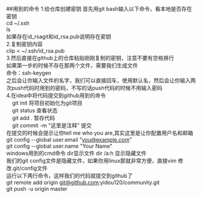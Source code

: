 ##用到的命令
1.给仓库创建密钥
首先用git bash输入以下命令，看本地是否存在密钥<br>
cd ~/.ssh<br>
ls<br>
如果存在id_rsagit和id_rsa.pub说明存在密钥<br>
2.复制密钥内容<br>
clip < ~/.ssh/id_rsa.pub<br>
3.然后直接在github上的仓库粘贴刚刚复制的密钥，注意不要有空格换行<br>
如果第一步的时候不存在那两个文件，需要我们生成文件<br>
命令：ssh-keygen<br>
之后会让你输入文件的名字，我们可以直接回车，使用默认名，然后会让你输入两次push代码时用到的密码，不写的话push代码的时候不用输入密码<br>
4.在idea中将代码提交到github用到的命令<br>
&nbsp;&nbsp;&nbsp;&nbsp;git init&nbsp;将项目初始化为git项目<br>
&nbsp;&nbsp;&nbsp;&nbsp;git status&nbsp;查看状态<br>
&nbsp;&nbsp;&nbsp;&nbsp;git add .&nbsp;暂存代码<br>
&nbsp;&nbsp;&nbsp;&nbsp;git commit -m "这里是注释"&nbsp;提交<br>
在提交的时候会提示让你tell me who you are,其实这里是让你配置用户名和邮箱<br>
git config --global user.email "you@example.com"<br>
git config --global user.name "Your Name"<br>
windows用到的cmd命令 dir显示文件 dir /a:h 显示隐藏文件<br>
我们的git config文件是隐藏文件，如果你用linux那就非常方便，直接vim 修改.git/config文件<br>
运行以下两行命令，这样我们的代码就提交到github了<br>
git remote add origin git@github.com:yidou120/community.git<br>
git push -u origin master

